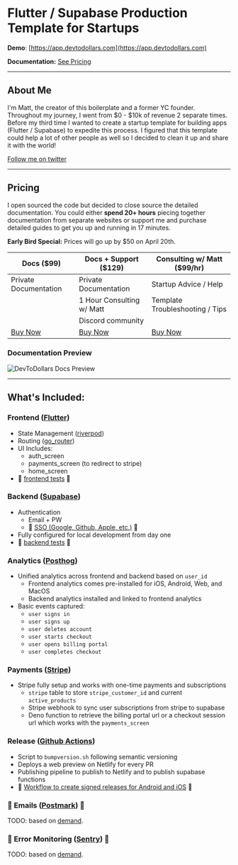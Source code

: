 # Flutter / Supabase Production Template for Startups

**Demo**: [https://app.devtodollars.com](https://app.devtodollars.com)

**Documentation:** [See Pricing](./#pricing)

***

## About Me

I'm Matt, the creator of this boilerplate and a former YC founder. Throughout my journey, I went from $0 - $10k of revenue 2 separate times. Before my third time I wanted to create a startup template for building apps (Flutter / Supabase) to expedite this process. I figured that this template could help a lot of other people as well so I decided to clean it up and share it with the world!

[Follow me on twitter](https://twitter.com/IThinkWong)

***

## Pricing

I open sourced the code but decided to close source the detailed documentation. You could either **spend 20+ hours** piecing together documentation from separate websites or support me and purchase detailed guides to get you up and running in 17 minutes.

**Early Bird Special:** Prices will go up by $50 on April 20th.

| Docs ($99)                                                                             | Docs + Support ($129)                                                                  | Consulting w/ Matt ($99/hr)                                                            |
| -------------------------------------------------------------------------------------- | -------------------------------------------------------------------------------------- | -------------------------------------------------------------------------------------- |
| Private Documentation                                                                  | Private Documentation                                                                  | Startup Advice / Help                                                                  |
|                                                                                        | 1 Hour Consulting w/ Matt                                                              | Template Troubleshooting / Tips                                                        |
|                                                                                        | Discord community                                                                      |                                                                                        |
| [Buy Now](https://app.devtodollars.com/payments?price=price\_1Oq6bXFttF99a1NCdZqHlQ8J) | [Buy Now](https://app.devtodollars.com/payments?price=price\_1OqIefFttF99a1NCezXvAtcM) | [Buy Now](https://app.devtodollars.com/payments?price=price\_1Oq6ePFttF99a1NCwsJ3JrKJ) |

### Documentation Preview
![DevToDollars Docs Preview](https://github.com/devtodollars/flutter-supabase-production-template/assets/20890995/de22956d-210b-4027-84f5-5640f508d45c)

***

## What's Included:

### Frontend ([Flutter](https://flutter.dev/))

* State Management ([riverpod](https://pub.dev/packages/riverpod))
* Routing ([go\_router](https://pub.dev/packages/go\_router))
* UI Includes:
  * auth\_screen
  * payments\_screen (to redirect to stripe)
  * home\_screen
* 🚧 [frontend tests](https://github.com/devtodollars/flutter-supabase-production-template/issues/4) 🚧

### Backend ([Supabase](https://supabase.com/))

* Authentication
  * Email + PW
  * 🚧 [SSO (Google, Github, Apple, etc.)](https://github.com/devtodollars/flutter-supabase-production-template/issues/21) 🚧
* Fully configured for local development from day one
* 🚧 [backend tests](https://github.com/devtodollars/flutter-supabase-production-template/issues/16) 🚧

### Analytics ([Posthog](https://posthog.com/))

* Unified analytics across frontend and backend based on `user_id`
  * Frontend analytics comes pre-installed for iOS, Android, Web, and MacOS
  * Backend analytics installed and linked to frontend analytics
* Basic events captured:
  * `user signs in`
  * `user signs up`
  * `user deletes account`
  * `user starts checkout`
  * `user opens billing portal`
  * `user completes checkout`

### Payments ([Stripe](https://stripe.com/en-ca))

* Stripe fully setup and works with one-time payments and subscriptions
  * `stripe` table to store `stripe_customer_id` and current `active_products`
  * Stripe webhook to sync user subscriptions from stripe to supabase
  * Deno function to retrieve the billing portal url or a checkout session url which works with the `payments_screen`

### Release ([Github Actions](https://github.com/features/actions))

* Script to `bumpversion.sh` following semantic versioning
* Deploys a web preview on Netlify for every PR
* Publishing pipeline to publish to Netlify and to publish supabase functions
* 🚧 [Workflow to create signed releases for Android and iOS](https://github.com/devtodollars/flutter-supabase-production-template/issues/22) 🚧

### 🚧 Emails ([Postmark](https://postmarkapp.com/)) 🚧

TODO: based on [demand](https://github.com/devtodollars/flutter-supabase-production-template/issues/17).

### 🚧 Error Monitoring ([Sentry](https://sentry.io/welcome/)) 🚧

TODO: based on [demand](https://github.com/devtodollars/flutter-supabase-production-template/issues/18).
